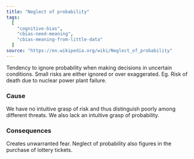 ```yaml
---
title: "Neglect of probability"
tags:
  [
    "cognitive-bias",
    "cbias-need-meaning",
    "cbias-meaning-from-little-data"
  ]
source: "https://en.wikipedia.org/wiki/Neglect_of_probability"
---
```


Tendency to ignore probability when making decisions in uncertain conditions. Small risks are either ignored or over exaggerated. Eg. Risk of death due to nuclear power plant failure.

### Cause

We have no intuitive grasp of risk and thus distinguish poorly among different threats. We also lack an intuitive grasp of probability.

### Consequences

Creates unwarranted fear. Neglect of probability also figures in the purchase of lottery tickets.
